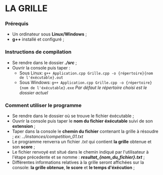 # **LA GRILLE**

### Prérequis
- Un ordinateur sous **Linux/Windows** ;
- **g++** installé et configuré ;

### Instructions de compilation
- Se rendre dans le dossier ***./src*** ;
- Ouvrir la console puis taper :
  - Sous Linux:
`g++ Application.cpp Grille.cpp -o {répertoire}{nom de l'éxécutable}.out`
  - Sous Windows:
`g++ Application.cpp Grille.cpp -o {répertoire}{nom de l'éxécutable}.exe`
*Par défaut le répertoire choisi est le dossier actuel*

### Comment utiliser le programme
- Se rendre dans le dossier où se trouve le fichier éxécutable ;
- Ouvrir la console puis taper le **nom du fichier éxécutable** suivi de son **extension** ;
- Taper dans la console le **chemin du fichier** contenant la grille à résoudre ;
*ex: ../instances/competition_01.txt*
- Le programme renverra un fichier *.txt* qui contient **la grille** obtenue et son **score** ;
- Le fichier renvoyé est situé dans le chemin indiqué par l'utilisateur à l'étape précedente et se nomme : ***resultat_{nom_du_fichier}.txt***  ;
- Différentes informations relatives à la grille seront affichées sur la console: **la grille obtenue**, **le score** et **le temps d'éxécution** ;